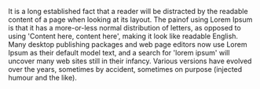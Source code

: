 It is a long established fact that
 a reader will be distracted by the 
 readable content of a page when looking 
 at its layout. The painof using Lorem 
 Ipsum is that it has a more-or-less 
 normal distribution of letters, as 
 opposed to using 'Content here, content 
 here', making it look like readable 
 English. Many desktop publishing packages 
 and web page editors now use Lorem Ipsum 
 as their default model text, and a search 
 for 'lorem ipsum' will uncover many web 
 sites still in their infancy. Various 
 versions have evolved over the years, 
 sometimes by accident, sometimes on 
 purpose (injected humour and the like).
